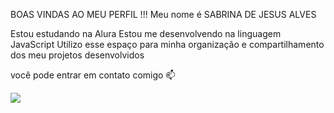 BOAS VINDAS AO MEU PERFIL !!!
  Meu nome é SABRINA DE JESUS ALVES

Estou estudando na Alura
Estou me desenvolvendo na linguagem JavaScript
Utilizo esse espaço para minha organização e compartilhamento dos meu projetos desenvolvidos    

você pode entrar em contato comigo 📫


![](https://media1.tenor.com/m/vTB_Rf-9wYMAAAAC/jinmojv21-bts.gif)
